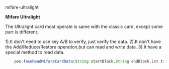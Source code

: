 mifare-ultralight

**Mifare Ultralight**

The Ultralight card most operate is same with the classic card, except some part is different.

1).It don't need to use key A/B to verify, just verify the data.
2).It don't have the Add/Reduce/Restore operation,but can read and write data.
3).It have a special method to read data.
 	
```java
	pos.faseReadMifareCardData(String startBlock,String endBlock,int timeout)
```